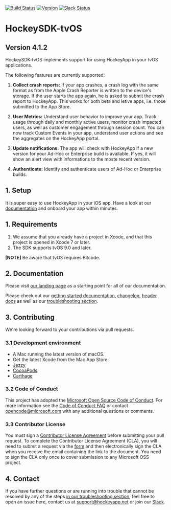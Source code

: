 [![Build Status](https://travis-ci.org/bitstadium/HockeySDK-tvOS.svg?branch=master)](https://travis-ci.org/bitstadium/HockeySDK-tvOS)
[![Version](http://cocoapod-badges.herokuapp.com/v/HockeySDK-tvOS/badge.png)](http://cocoadocs.org/docsets/HockeySDK-tvOS)
[![Slack Status](https://slack.hockeyapp.net/badge.svg)](https://slack.hockeyapp.net)

# HockeySDK-tvOS

## Version 4.1.2

HockeySDK-tvOS implements support for using HockeyApp in your tvOS applications.

The following features are currently supported:

1. **Collect crash reports:** If your app crashes, a crash log with the same format as from the Apple Crash Reporter is written to the device's storage. If the user starts the app again, he is asked to submit the crash report to HockeyApp. This works for both beta and letive apps, i.e. those submitted to the App Store.

2. **User Metrics:** Understand user behavior to improve your app. Track usage through daily and monthly active users, monitor crash impacted users, as well as customer engagement through session count. You can now track Custom Events in your app, understand user actions and see the aggregates on the HockeyApp portal.

3. **Update notifications:** The app will check with HockeyApp if a new version for your Ad-Hoc or Enterprise build is available. If yes, it will show an alert view with informations to the moste recent version.

4. **Authenticate:** Identify and authenticate users of Ad-Hoc or Enterprise builds.

## 1. Setup

It is super easy to use HockeyApp in your iOS app. Have a look at our [documentation](https://www.hockeyapp.net/help/sdk/tvos/4.1.2/docs/docs/Guide-Installation-Setup.html) and onboard your app within minutes.


<a id="requirements"></a> 
## 1. Requirements

1. We assume that you already have a project in Xcode, and that this project is opened in Xcode 7 or later.
2. The SDK supports tvOS 9.0 and later.

**[NOTE]** 
Be aware that tvOS requires Bitcode.

## 2. Documentation

Please visit [our landing page](https://www.hockeyapp.net/help/sdk/tvos/4.1.2/index.html) as a starting point for all of our documentation.

Please check out our [getting started documentation](https://www.hockeyapp.net/help/sdk/tvos/4.1.2/docs/docs/Guide-Installation-Setup.html), [changelog](http://www.hockeyapp.net/help/sdk/tvos/4.1.2/docs/docs/Changelog.html), [header docs](https://www.hockeyapp.net/help/sdk/tvos/4.1.2/index.html) as well as our [troubleshooting section](https://www.hockeyapp.net/help/sdk/tvos/4.1.2/docs/docs/Guide-Installation-Setup.html#troubleshooting).

## 3. Contributing

We're looking forward to your contributions via pull requests.

### 3.1 Development environment

* A Mac running the latest version of macOS.
* Get the latest Xcode from the Mac App Store.
* [Jazzy](https://github.com/realm/jazzy) 
* [CocoaPods](https://cocoapods.org/)
* [Carthage](https://github.com/Carthage/Carthage)

### 3.2 Code of Conduct

This project has adopted the [Microsoft Open Source Code of Conduct](https://opensource.microsoft.com/codeofconduct/). For more information see the [Code of Conduct FAQ](https://opensource.microsoft.com/codeofconduct/faq/) or contact [opencode@microsoft.com](mailto:opencode@microsoft.com) with any additional questions or comments.

### 3.3 Contributor License

You must sign a [Contributor License Agreement](https://cla.microsoft.com/) before submitting your pull request. To complete the Contributor License Agreement (CLA), you will need to submit a request via the [form](https://cla.microsoft.com/) and then electronically sign the CLA when you receive the email containing the link to the document. You need to sign the CLA only once to cover submission to any Microsoft OSS project. 

## 4. Contact

If you have further questions or are running into trouble that cannot be resolved by any of the steps [in our troubleshooting section](https://www.hockeyapp.net/help/sdk/tvos/4.1.2/docs/docs/Guide-Installation-Setup.html#troubleshooting), feel free to open an issue here, contact us at [support@hockeyapp.net](mailto:support@hockeyapp.net) or join our [Slack](https://slack.hockeyapp.net).
